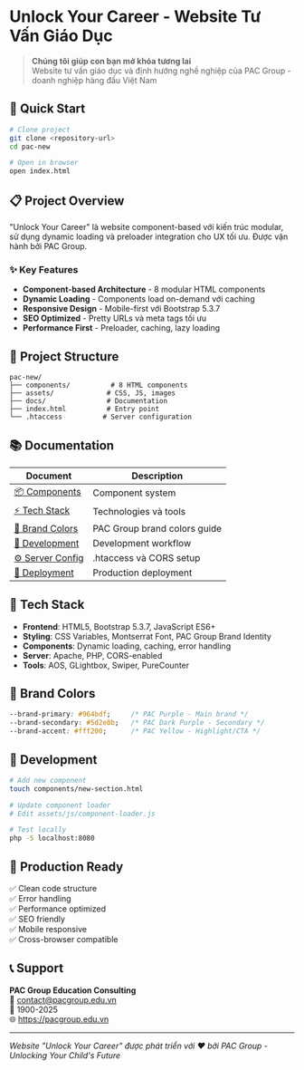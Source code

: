 # Unlock Your Career - Website Tư Vấn Giáo Dục

> **Chúng tôi giúp con bạn mở khóa tương lai**  
> Website tư vấn giáo dục và định hướng nghề nghiệp của PAC Group - doanh nghiệp hàng đầu Việt Nam

## 🚀 Quick Start

```bash
# Clone project
git clone <repository-url>
cd pac-new

# Open in browser
open index.html
```

## 📋 Project Overview

"Unlock Your Career" là website component-based với kiến trúc modular, sử dụng dynamic loading và preloader integration cho UX tối ưu. Được vận hành bởi PAC Group.

### ✨ Key Features
- **Component-based Architecture** - 8 modular HTML components
- **Dynamic Loading** - Components load on-demand với caching
- **Responsive Design** - Mobile-first với Bootstrap 5.3.7
- **SEO Optimized** - Pretty URLs và meta tags tối ưu
- **Performance First** - Preloader, caching, lazy loading

## 📁 Project Structure

```
pac-new/
├── components/          # 8 HTML components
├── assets/             # CSS, JS, images
├── docs/               # Documentation
├── index.html          # Entry point
└── .htaccess          # Server configuration
```

## 📚 Documentation

| Document | Description |
|----------|-------------|
| [📦 Components](docs/component-system.md) | Component system |
| [⚡ Tech Stack](docs/tech-stack.md) | Technologies và tools |
| [🎨 Brand Colors](docs/brand-colors.md) | PAC Group brand colors guide |
| [🔧 Development](docs/development-guide.md) | Development workflow |
| [⚙️ Server Config](docs/server-configuration.md) | .htaccess và CORS setup |
| [🚀 Deployment](docs/deployment-guide.md) | Production deployment |

## 🎯 Tech Stack

- **Frontend**: HTML5, Bootstrap 5.3.7, JavaScript ES6+
- **Styling**: CSS Variables, Montserrat Font, PAC Group Brand Identity
- **Components**: Dynamic loading, caching, error handling
- **Server**: Apache, PHP, CORS-enabled
- **Tools**: AOS, GLightbox, Swiper, PureCounter

## 🎨 Brand Colors

```css
--brand-primary: #964bdf;     /* PAC Purple - Main brand */
--brand-secondary: #5d2e8b;   /* PAC Dark Purple - Secondary */
--brand-accent: #fff200;      /* PAC Yellow - Highlight/CTA */
```

## 🔧 Development

```bash
# Add new component
touch components/new-section.html

# Update component loader
# Edit assets/js/component-loader.js

# Test locally
php -S localhost:8080
```

## 🚀 Production Ready

✅ Clean code structure  
✅ Error handling  
✅ Performance optimized  
✅ SEO friendly  
✅ Mobile responsive  
✅ Cross-browser compatible  

## 📞 Support

**PAC Group Education Consulting**  
📧 contact@pacgroup.edu.vn  
📱 1900-2025  
🌐 https://pacgroup.edu.vn

---

*Website "Unlock Your Career" được phát triển với ❤️ bởi PAC Group - Unlocking Your Child's Future*
